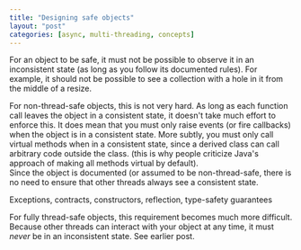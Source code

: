 ```yaml
---
title: "Designing safe objects"
layout: "post"
categories: [async, multi-threading, concepts]
---
```


For an object to be safe, it must not be possible to observe it in an inconsistent state (as long as you follow its documented rules).  For example, it should not be possible to see a collection with a hole in it from the middle of a resize.  

For non-thread-safe objects, this is not very hard.  As long as each function call leaves the object in a consistent state, it doesn't take much effort to enforce this.  It does mean that you must only raise events (or fire callbacks) when the object is in a consistent state.  More subtly, you must only call virtual methods when in a consistent state, since a derived class can call arbitrary code outside the class.  (this is why people criticize Java's approach of making all methods virtual by default).  
Since the object is documented (or assumed to be non-thread-safe, there is no need to ensure that other threads always see a consistent state.

Exceptions, contracts, constructors, reflection, type-safety guarantees


For fully thread-safe objects, this requirement becomes much more difficult.  Because other threads can interact with your object at any time, it must _never_ be in an inconsistent state.  See earlier post.